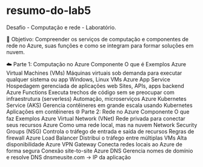 # resumo-do-lab5
Desafio - Computação e rede - Laboratório.

🎯 Objetivo:
Compreender os serviços de computação e componentes de rede no Azure, suas funções e como se integram para formar soluções em nuvem.

☁️ Parte 1: Computação no Azure
Componente	O que é	Exemplos
Azure Virtual Machines (VMs)	Máquinas virtuais sob demanda para executar qualquer sistema ou app	Windows, Linux VMs
Azure App Service	Hospedagem gerenciada de aplicações web	Sites, APIs, apps backend
Azure Functions	Executa trechos de código sem se preocupar com infraestrutura (serverless)	Automação, microserviços
Azure Kubernetes Service (AKS)	Gerencia contêineres em grande escala usando Kubernetes	Aplicações em contêineres
🌐 Parte 2: Rede no Azure
Componente	O que faz	Exemplos
Azure Virtual Network (VNet)	Rede privada para conectar seus recursos Azure	Como uma rede local, mas na nuvem
Network Security Groups (NSG)	Controla o tráfego de entrada e saída de recursos	Regras de firewall
Azure Load Balancer	Distribui o tráfego entre múltiplas VMs	Alta disponibilidade
Azure VPN Gateway	Conecta redes locais ao Azure de forma segura	Conexão site-to-site
Azure DNS	Gerencia nomes de domínio e resolve DNS	dnsmeusite.com → IP da aplicação
